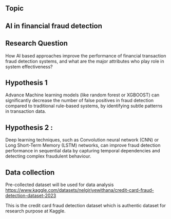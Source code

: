 
## Topic
## AI in financial fraud detection

## Research Question
How AI based approaches improve the performance of financial transaction fraud detection systems, and what are the major attributes who play role in system effectiveness?

## Hypothesis 1

Advance Machine learning models (like random forest or XGBOOST) can significantly decrease the number of false positives in fraud detection compared to traditional rule-based systems, by identifying subtle patterns in transaction data.

## Hypothesis 2 :
Deep learning techniques, such as Convolution neural network (CNN) or Long Short-Term Memory (LSTM) networks, can improve fraud detection performance in sequential data by capturing temporal dependencies and detecting complex fraudulent behaviour.

## Data collection
Pre-collected dataset will be used for data analysis
https://www.kaggle.com/datasets/nelgiriyewithana/credit-card-fraud-detection-dataset-2023

This is the credit card fraud detection dataset which is authentic dataset for research purpose at Kaggle.
